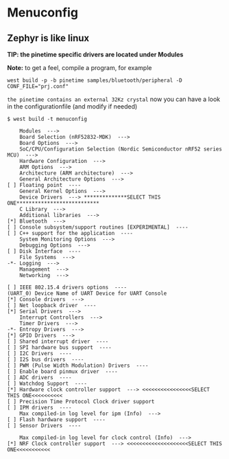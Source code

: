 # Menuconfig

## Zephyr is like linux

**TIP: the pinetime specific drivers are located under Modules**

**Note:**  to get a feel, compile a program, for example

```
west build -p -b pinetime samples/bluetooth/peripheral -D CONF_FILE="prj.conf"
```

`the pinetime contains an external 32Kz crystal`
now you can have a look in the configurationfile (and modify if needed)

```
$ west build -t menuconfig
```

```
    Modules  --->
    Board Selection (nRF52832-MDK)  --->
    Board Options  --->
    SoC/CPU/Configuration Selection (Nordic Semiconductor nRF52 series MCU)  --->
    Hardware Configuration  --->
    ARM Options  --->
    Architecture (ARM architecture)  --->
    General Architecture Options  --->
[ ] Floating point  ----
    General Kernel Options  --->
    Device Drivers  ---> **************SELECT THIS ONE***************************
    C Library  --->
    Additional libraries  --->
[*] Bluetooth  --->
[ ] Console subsystem/support routines [EXPERIMENTAL]  ----
[ ] C++ support for the application  ----
    System Monitoring Options  --->
    Debugging Options  --->
[ ] Disk Interface  ----
    File Systems  --->
-*- Logging  --->
    Management  --->
    Networking  --->
```

```
[ ] IEEE 802.15.4 drivers options  ----
(UART_0) Device Name of UART Device for UART Console
[*] Console drivers  --->
[ ] Net loopback driver  ----
[*] Serial Drivers  --->
    Interrupt Controllers  --->
    Timer Drivers  --->
-*- Entropy Drivers  --->
[*] GPIO Drivers  --->
[ ] Shared interrupt driver  ----
[ ] SPI hardware bus support  ----
[ ] I2C Drivers  ----
[ ] I2S bus drivers  ----
[ ] PWM (Pulse Width Modulation) Drivers  ----
[ ] Enable board pinmux driver  ----
[ ] ADC drivers  ----
[ ] Watchdog Support  ----
[*] Hardware clock controller support  ---> <<<<<<<<<<<<<<<<SELECT THIS ONE<<<<<<<<<<
[ ] Precision Time Protocol Clock driver support
[ ] IPM drivers  ----
    Max compiled-in log level for ipm (Info)  --->
[ ] Flash hardware support  ----
[ ] Sensor Drivers  ----
```

```
    Max compiled-in log level for clock control (Info)  --->
[*] NRF Clock controller support  ---> <<<<<<<<<<<<<<<<<<<<SELECT THIS ONE<<<<<<<<<<<
```
